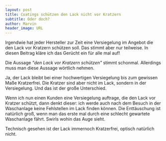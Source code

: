 ```yaml
---
layout: post
title: Coatings schützen den Lack nicht vor Kratzern
subtitle: Oder doch?
author: Marvin
header_image: URL
---
```


Irgendwie hat jeder Hersteller zur Zeit eine Versiegelung im Angebot die den Lack vor Kratzern schützen soll. Das stimmt aber nur teilweise. In diesen Beitrag kläre ich das Gerücht ein für alle mal auf!

Die Aussage *"den Lack vor Kratzern schützen"* stimmt schonmal. Allerdings muss man diese Aussage wörtlich nehmen.

Ja, der Lack bleibt bei einer hochwertigen Versiegelung bis zum gewissen Maße Kratzerfrei. Die Kratzer sind aber nicht im Lack, sondern in der Versiegelung. Und das ist der große Unterschied.

Wenn ich nun einen Kunden eine Versiegelung auftrage, die den Lack vor Kratzer schützt, dann denkt dieser: ich werde auch nach dem Besuch in der Waschanlage keine Fehlstellen im Lack finden können. Die Enttäuschung ist natürlich groß, wenn man das erste mal durch eine schlecht gewartete Waschanlage fährt. Swirls wohin das Auge sieht.

Technisch gesehen ist der Lack immernoch Kratzerfrei, optisch natürlich nicht. 